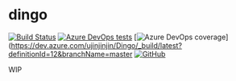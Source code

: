 # dingo

[![Build Status](https://dev.azure.com/ujinjinjin/Dingo/_apis/build/status/Ujinjinjin.dingo?branchName=master)](https://dev.azure.com/ujinjinjin/Dingo/_build/latest?definitionId=12&branchName=master) [![Azure DevOps tests](https://img.shields.io/azure-devops/tests/ujinjinjin/Dingo/12?label=Unit%20tests)](https://dev.azure.com/ujinjinjin/Dingo/_build/latest?definitionId=12&branchName=master) [![Azure DevOps coverage](https://img.shields.io/azure-devops/coverage/ujinjinjin/dingo/12?label=Code%20coverage)](https://dev.azure.com/ujinjinjin/Dingo/_build/latest?definitionId=12&branchName=master [![GitHub](https://img.shields.io/github/license/ujinjinjin/dingo)](https://github.com/Ujinjinjin/dingo/blob/master/LICENSE)

WIP
